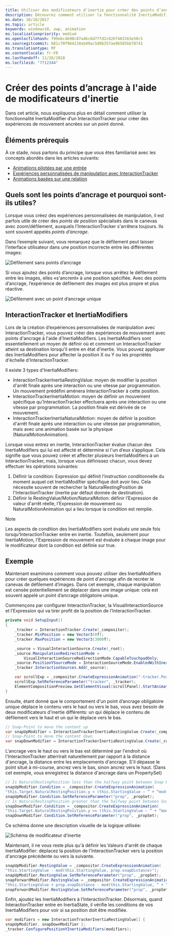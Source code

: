 ```yaml
---
title: Utiliser des modificateurs d'inertie pour créer des points d’ancrage
description: Découvrez comment utiliser la fonctionnalité InertiaModifier d’un InteractionTracker pour créer des expériences de mouvement ancrées sur un point donné.
ms.date: 10/10/2017
ms.topic: article
keywords: windows10, uwp, animation
ms.localizationpriority: medium
ms.openlocfilehash: f99ebc4b98c87a4bc6d77fd2c626f481563e50c5
ms.sourcegitcommit: 681c70f964210ab49ac5d06357ae96505bb78741
ms.translationtype: MT
ms.contentlocale: fr-FR
ms.lasthandoff: 11/26/2018
ms.locfileid: "7712344"
---
```

# <a name="create-snap-points-with-inertia-modifiers"></a>Créer des points d’ancrage à l'aide de modificateurs d'inertie

Dans cet article, nous expliquons plus en détail comment utiliser la fonctionnalité InertiaModifier d’un InteractionTracker pour créer des expériences de mouvement ancrées sur un point donné.

## <a name="prerequisites"></a>Éléments prérequis

À ce stade, nous partons du principe que vous êtes familiarisé avec les concepts abordés dans les articles suivants:

- [Animations pilotées par une entrée](input-driven-animations.md)
- [Expériences personnalisées de manipulation avec InteractionTracker](interaction-tracker-manipulations.md)
- [Animations basées sur une relation](relation-animations.md)

## <a name="what-are-snap-points-and-why-are-they-useful"></a>Quels sont les points d’ancrage et pourquoi sont-ils utiles?

Lorsque vous créez des expériences personnalisées de manipulation, il est parfois utile de créer des _points de position_ spécialisés dans le canevas avec zoom/défilement, auxquels l'InteractionTracker s'arrêtera toujours. Ils sont souvent appelés _points d’ancrage_.

Dans l’exemple suivant, vous remarquez que le défilement peut laisser l’interface utilisateur dans une position incorrecte entre les différentes images:

![Défilement sans points d’ancrage](images/animation/snap-points-none.gif)

Si vous ajoutez des points d’ancrage, lorsque vous arrêtez le défilement entre les images, elles «s'ancrent» à une position spécifiée. Avec des points d’ancrage, l’expérience de défilement des images est plus propre et plus réactive.

![Défilement avec un point d’ancrage unique](images/animation/snap-points-single.gif)

## <a name="interactiontracker-and-inertiamodifiers"></a>InteractionTracker et InertiaModifiers

Lors de la création d’expériences personnalisées de manipulation avec InteractionTracker, vous pouvez créer des expériences de mouvement avec points d'ancrage à l'aide d'InertiaModifiers. Les InertiaModifiers sont essentiellement un moyen de définir où et comment un InteractionTracker atteint sa destination lorsqu'il entre en état d'inertie. Vous pouvez appliquer des InertiaModifiers pour affecter la position X ou Y ou les propriétés d'échelle d’InteractionTracker.

Il existe 3 types d'InertiaModifiers:

- InteractionTrackerInertiaRestingValue: moyen de modifier la position d'arrêt finale après une interaction ou une vitesse par programmation. Un mouvement prédéfini amènera InteractionTracker à cette position.
- InteractionTrackerInertiaMotion: moyen de définir un mouvement spécifique qu'InteractionTracker effectuera après une interaction ou une vitesse par programmation. La position finale est dérivée de ce mouvement.
- InteractionTrackerInertiaNaturalMotion: moyen de définir la position d'arrêt finale après une interaction ou une vitesse par programmation, mais avec une animation basée sur la physique (NaturalMotionAnimation).

Lorsque vous entrez en inertie, InteractionTracker évalue chacun des InertiaModifiers qui lui est affecté et détermine si l'un d’eux s’applique. Cela signifie que vous pouvez créer et affecter plusieurs InertiaModifiers à un InteractionTracker, mais, lorsque vous définissez chacun, vous devez effectuer les opérations suivantes:

1. Définir la condition: Expression qui définit l’instruction conditionnelle du moment auquel cet InertiaModifier spécifique doit avoir lieu. Cela nécessite souvent de rechercher la NaturalRestingPosition de l'InteractionTracker (inertie par défaut donnée de destination).
1. Définir le RestingValue/Motion/NaturalMotion: définir l’Expression de valeur d'arrêt réelle, l’Expression de mouvement ou NaturalMotionAnimation qui a lieu lorsque la condition est remplie.

> [!NOTE]
> Les aspects de condition des InertiaModifiers sont évalués une seule fois lorsqu’InteractionTracker entre en inertie. Toutefois, seulement pour InertiaMotion, l'Expression de mouvement est évaluée à chaque image pour le modificateur dont la condition est définie sur true.

## <a name="example"></a>Exemple

Maintenant examinons comment vous pouvez utiliser des InertiaModifiers pour créer quelques expériences de point d'ancrage afin de recréer le canevas de défilement d’images. Dans cet exemple, chaque manipulation est censée potentiellement se déplacer dans une image unique: cela est souvent appelé un point d’ancrage obligatoire unique.

Commençons par configurer InteractionTracker, la VisualInteractionSource et l’Expression qui va tirer profit de la position de l'InteractionTracker.

```csharp
private void SetupInput()
{
    _tracker = InteractionTracker.Create(_compositor);
    _tracker.MinPosition = new Vector3(0f);
    _tracker.MaxPosition = new Vector3(3000f);

    _source = VisualInteractionSource.Create(_root);
    _source.ManipulationRedirectionMode =
        VisualInteractionSourceRedirectionMode.CapableTouchpadOnly;
    _source.PositionYSourceMode = InteractionSourceMode.EnabledWithInertia;
    _tracker.InteractionSources.Add(_source);

    var scrollExp = _compositor.CreateExpressionAnimation("-tracker.Position.Y");
    scrollExp.SetReferenceParameter("tracker", _tracker);
    ElementCompositionPreview.GetElementVisual(scrollPanel).StartAnimation("Offset.Y", scrollExp);
}
```

Ensuite, étant donné que le comportement d'un point d’ancrage obligatoire unique déplace le contenu vers le haut ou vers le bas, vous avez besoin de deux modificateurs d'inertie différents: un qui déplace le contenu de défilement vers le haut et un qui le déplace vers le bas.

```csharp
// Snap-Point to move the content up
var snapUpModifier = InteractionTrackerInertiaRestingValue.Create(_compositor);
// Snap-Point to move the content down
var snapDownModifier = InteractionTrackerInertiaRestingValue.Create(_compositor);
```

L'ancrage vers le haut ou vers le bas est déterminé par l'endroit où l'InteractionTracker atterrirait naturellement par rapport à la distance d'ancrage, la distance entre les emplacements d'ancrage. S'il dépasse le point situé à mi-course, ancrez vers le bas, sinon ancrez vers le haut. (Dans cet exemple, vous enregistrez la distance d'ancrage dans un PropertySet)

```csharp
// Is NaturalRestingPosition less than the halfway point between Snap Points?
snapUpModifier.Condition = _compositor.CreateExpressionAnimation(
"this.Target.NaturalRestingPosition.y < (this.StartingValue – ” + “mod(this.StartingValue, prop.snapDistance) + prop.snapDistance / 2)");
snapUpModifier.Condition.SetReferenceParameter("prop", _propSet);
// Is NaturalRestingPosition greater than the halfway point between Snap Points?
snapDownModifier.Condition = _compositor.CreateExpressionAnimation(
"this.Target.NaturalRestingPosition.y >= (this.StartingValue – ” + “mod(this.StartingValue, prop.snapDistance) + prop.snapDistance / 2)");
snapDownModifier.Condition.SetReferenceParameter("prop", _propSet);
```

Ce schéma donne une description visuelle de la logique utilisée:

![Schéma de modificateur d'inertie](images/animation/inertia-modifier-diagram.png)

Maintenant, il ne vous reste plus qu'à définir les Valeurs d'arrêt de chaque InertiaModifier: déplacez la position de l'InteractionTracker vers la position d'ancrage précédente ou vers la suivante.

```csharp
snapUpModifier.RestingValue = _compositor.CreateExpressionAnimation(
"this.StartingValue - mod(this.StartingValue, prop.snapDistance)");
snapUpModifier.RestingValue.SetReferenceParameter("prop", _propSet);
snapForwardModifier.RestingValue = _compositor.CreateExpressionAnimation(
"this.StartingValue + prop.snapDistance - mod(this.StartingValue, ” + “prop.snapDistance)");
snapForwardModifier.RestingValue.SetReferenceParameter("prop", _propSet);
```

Enfin, ajoutez les InertiaModifiers à l'InteractionTracker. Désormais, quand InteractionTracker entre en InertiaState, il vérifie les conditions de vos InertiaModifiers pour voir si sa position doit être modifiée.

```csharp
var modifiers = new InteractionTrackerInertiaRestingValue[] { 
snapUpModifier, snapDownModifier };
_tracker.ConfigurePositionYInertiaModifiers(modifiers);
```